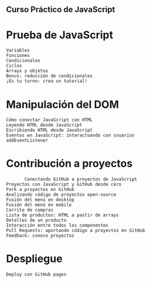 ## Curso Práctico de JavaScript

# Prueba de JavaScript

    Variables
    Funciones
    Condicionales
    Ciclos
    Arrays y objetos
    Bonus: reducción de condicionales
    ¡Es tu turno: crea un tutorial!

# Manipulación del DOM

    Cómo conectar JavaScript con HTML
    Leyendo HTML desde JavaScript
    Escribiendo HTML desde JavaScript
    Eventos wn JavaScript: interactuando con usuarios
    addEventListener

# Contribución a proyectos

           Conectando GitHub a proyectos de JavaScript
    Proyectos con JavaScript y GitHub desde cero
    Fork a proyectos en GitHub
    Analizando código de proyectos open-source
    Fusión del menú en desktop
    Fusión del menú en mobile
    Carrito de compras
    Lista de productos: HTML a pastir de arrays
    Detalles de un producto
    Interacción entre todos los componentes
    Pull Requests: aportando código a proyectos en GitHub
    Feedback: conoce proyectos

# Despliegue

    Deploy con GitHub pages




